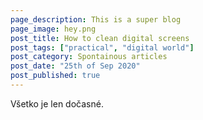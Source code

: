 ```yaml
---
page_description: This is a super blog
page_image: hey.png
post_title: How to clean digital screens
post_tags: ["practical", "digital world"]
post_category: Spontainous articles
post_date: "25th of Sep 2020"
post_published: true
---
```


Všetko je len dočasné.
